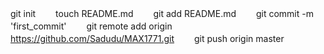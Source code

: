 git init
　　touch README.md
　　git add README.md
　　git commit -m 'first_commit'
　　git remote add origin https://github.com/Sadudu/MAX1771.git
　　git push origin master
